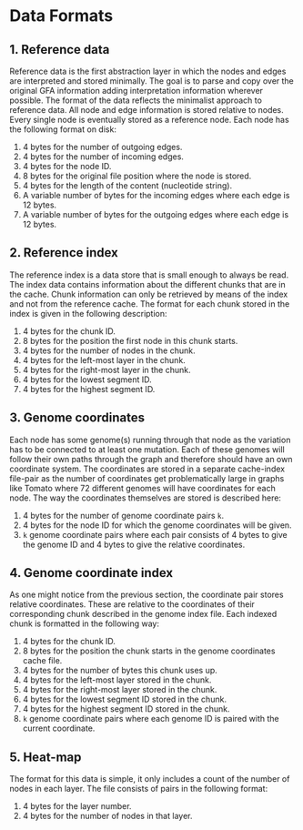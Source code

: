 # Data Formats
## 1. Reference data
Reference data is the first abstraction layer in which the nodes and edges are interpreted and stored minimally.
The goal is to parse and copy over the original GFA information adding interpretation information wherever possible.
The format of the data reflects the minimalist approach to reference data. All node and edge information is stored relative to nodes.
Every single node is eventually stored as a reference node. Each node has the following format on disk:

1. 4 bytes for the number of outgoing edges.
2. 4 bytes for the number of incoming edges.
3. 4 bytes for the node ID.
4. 8 bytes for the original file position where the node is stored.
5. 4 bytes for the length of the content (nucleotide string).
6. A variable number of bytes for the incoming edges where each edge is 12 bytes.
7. A variable number of bytes for the outgoing edges where each edge is 12 bytes.

## 2. Reference index
The reference index is a data store that is small enough to always be read. The index data contains information about the different chunks that are in the cache.
Chunk information can only be retrieved by means of the index and not from the reference cache.
The format for each chunk stored in the index is given in the following description:

1. 4 bytes for the chunk ID.
2. 8 bytes for the position the first node in this chunk starts.
3. 4 bytes for the number of nodes in the chunk.
4. 4 bytes for the left-most layer in the chunk.
5. 4 bytes for the right-most layer in the chunk.
6. 4 bytes for the lowest segment ID.
7. 4 bytes for the highest segment ID.

## 3. Genome coordinates
Each node has some genome(s) running through that node as the variation has to be connected to at least one mutation.
Each of these genomes will follow their own paths through the graph and therefore should have an own coordinate system.
The coordinates are stored in a separate cache-index file-pair as the number of coordinates get problematically large in graphs like Tomato where 72 different genomes will have coordinates for each node.
The way the coordinates themselves are stored is described here:

1. 4 bytes for the number of genome coordinate pairs `k`.
2. 4 bytes for the node ID for which the genome coordinates will be given.
3. `k` genome coordinate pairs where each pair consists of 4 bytes to give the genome ID and 4 bytes to give the relative coordinates.

## 4. Genome coordinate index
As one might notice from the previous section, the coordinate pair stores relative coordinates. These are relative to the coordinates of their corresponding chunk described in the genome index file.
Each indexed chunk is formatted in the following way:

1. 4 bytes for the chunk ID.
2. 8 bytes for the position the chunk starts in the genome coordinates cache file.
3. 4 bytes for the number of bytes this chunk uses up.
4. 4 bytes for the left-most layer stored in the chunk.
5. 4 bytes for the right-most layer stored in the chunk.
6. 4 bytes for the lowest segment ID stored in the chunk.
7. 4 bytes for the highest segment ID stored in the chunk.
8. `k` genome coordinate pairs where each genome ID is paired with the current coordinate.

## 5. Heat-map
The format for this data is simple, it only includes a count of the number of nodes in each layer.
The file consists of pairs in the following format:

1. 4 bytes for the layer number.
2. 4 bytes for the number of nodes in that layer.
